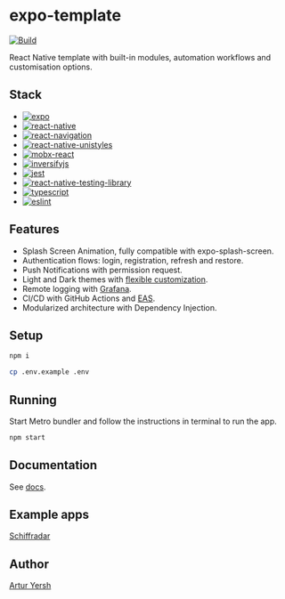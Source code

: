 # expo-template

[![Build](https://github.com/artyorsh/expo-template/actions/workflows/build.yml/badge.svg?event=push&branch=main)](https://github.com/artyorsh/expo-template/actions?query=branch%3Amain)

React Native template with built-in modules, automation workflows and customisation options.

## Stack

- [![expo](https://img.shields.io/badge/expo-54.0-blue)](https://github.com/expo/expo/blob/main/packages/expo/CHANGELOG.md)
- [![react-native](https://img.shields.io/badge/react--native-0.81-blue)](https://github.com/facebook/react-native/releases)
- [![react-navigation](https://img.shields.io/badge/react--navigation-7.0-blue)](https://github.com/react-navigation/react-navigation/releases)
- [![react-native-unistyles](https://img.shields.io/badge/react--native--unistyles-3.0-blue)](https://github.com/vitalets/react-native-unistyles/releases)
- [![mobx-react](https://img.shields.io/badge/mobx--react-9.2-blue)](https://github.com/mobxjs/mobx/releases)
- [![inversifyjs](https://img.shields.io/badge/inversifyjs-7-blue)](https://github.com/inversify/InversifyJS/releases)
- [![jest](https://img.shields.io/badge/jest-29.7-blue)](https://github.com/jestjs/jest/releases)
- [![react-native-testing-library](https://img.shields.io/badge/testing--library-12.4-blue)](https://github.com/callstack/react-native-testing-library/releases)
- [![typescript](https://img.shields.io/badge/typescript-5.7-blue)](https://github.com/microsoft/TypeScript/releases)
- [![eslint](https://img.shields.io/badge/eslint-8.56-blue)](https://github.com/eslint/eslint/releases)

## Features

- Splash Screen Animation, fully compatible with expo-splash-screen.
- Authentication flows: login, registration, refresh and restore.
- Push Notifications with permission request.
- Light and Dark themes with [flexible customization](https://github.com/artyorsh/expo-template/wiki/Branding).
- Remote logging with [Grafana](https://github.com/artyorsh/grafana-mobile-observability).
- CI/CD with GitHub Actions and [EAS](https://github.com/artyorsh/expo-template/wiki/Enabling-EAS).
- Modularized architecture with Dependency Injection.

## Setup

```bash
npm i
```

```bash
cp .env.example .env
```

## Running

Start Metro bundler and follow the instructions in terminal to run the app.

```bash
npm start
```

## Documentation

See [docs](./docs/readme.md).

## Example apps

[Schiffradar](https://github.com/artyorsh/schiffradar)

## Author

[Artur Yersh](https://artyorsh.me)
